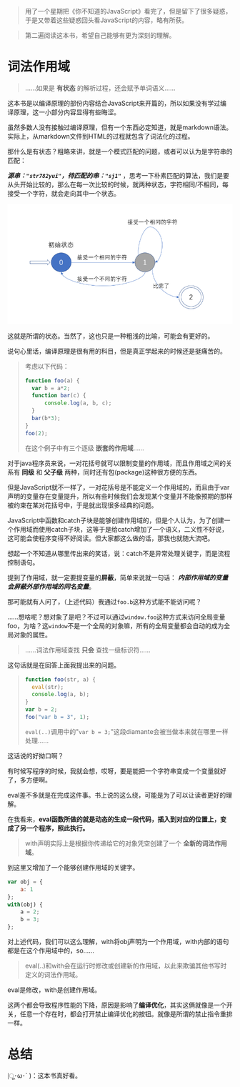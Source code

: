 > 用了一个星期把《你不知道的JavaScript》看完了，但是留下了很多疑惑，于是又带着这些疑惑回头看JavaScript的内容，略有所获。

> 第二遍阅读这本书，希望自己能够有更为深刻的理解。

# 词法作用域

> ……如果是 **有状态** 的解析过程，还会赋予单词语义……

这本书是以编译原理的部份内容结合JavaScript来开篇的，所以如果没有学过编译原理，这一小部分内容显得有些晦涩。

虽然多数人没有接触过编译原理，但有一个东西必定知道，就是markdown语法。实际上，从markdown文件到HTML的过程就包含了词法化的过程。

那什么是有状态？粗略来讲，就是一个模式匹配的问题，或者可以认为是字符串的匹配：

***源串：`"str782yui"`，待匹配的串：`"sj1"`*** ，思考一下朴素匹配的算法，我们是要从头开始比较的，那么在每一次比较的时候，就两种状态，字符相同/不相同，每接受一个字符，就会走向其中一个状态。

![朴素模式匹配](./img/朴素模式匹配.png)

这就是所谓的状态。当然了，这也只是一种粗浅的比喻，可能会有更好的。

说句心里话，编译原理是很有用的科目，但是真正学起来的时候还是挺痛苦的。

> 考虑以下代码：
> 
> ```javascript
> function foo(a) {
>   var b = a*2;
>   function bar(c) {
>       console.log(a, b, c);
>   }
>   bar(b*3);
> }
> foo(2);
> ```
> 
> 在这个例子中有三个逐级 **嵌套的作用域**……

对于java程序员来说，一对花括号就可以限制变量的作用域，而且作用域之间的关系有 **同级** 和 **父子级** 两种，同时还有包(package)这种很方便的东西。

但是JavaScript就不一样了，一对花括号是不能定义一个作用域的，而且由于var声明的变量存在变量提升，所以有些时候我们会发现某个变量并不能像预期的那样被约束在某对花括号中，于是就出现很多经典的问题。

JavaScript中函数和catch子块是能够创建作用域的，但是个人认为，为了创建一个作用域而使用catch子块，这等于是给catch增加了一个语义，二义性不好说，这可能会使程序变得不好阅读。但大家都这么做的话，那我也就随大流吧。

想起一个不知道从哪里传出来的笑话，说：catch不是异常处理关键字，而是流程控制语句。

提到了作用域，就一定要提变量的**屏蔽**，简单来说就一句话： ***内部作用域的变量会屏蔽外部作用域的同名变量***。

那可能就有人问了，（上述代码）我通过`foo.b`这种方式能不能访问呢？

……想啥呢？想对象了是吧？不过可以通过`window.foo`这种方式来访问全局变量foo，为啥？这`window`不是一个全局的对象嘛，所有的全局变量都会自动的成为全局对象的属性。

> ……词法作用域查找 **只会** 查找一级标识符……

这句话就是在回答上面我提出来的问题。

> ```javascript
> function foo(str, a) {
>   eval(str);
>   console.log(a, b);
> }
> var b = 2;
> foo("var b = 3", 1);
> ```
> 
> `eval(..)`调用中的"`var b = 3;`"这段diamante会被当做本来就在哪里一样处理……

这话说的好拗口啊？

有时候写程序的时候，我就会想，哎呀，要是能把一个字符串变成一个变量就好了，多方便啊。

eval差不多就是在完成这件事。书上说的这么绕，可能是为了可以让读者更好的理解。

在我看来，**eval函数所做的就是动态的生成一段代码，插入到对应的位置上，变成了另一个程序，照此执行。**

> with声明实际上是根据你传递给它的对象凭空创建了一个 **全新的词法作用域**。

到这里又增加了一个能够创建作用域的关键字。

```javascript
var obj = {
    a: 1
};
with(obj) {
    a = 2;
    b = 3;
};
```

对上述代码，我们可以这么理解，with将obj声明为一个作用域，with内部的语句都是在这个作用域中的，so……

> eval(..)和with会在运行时修改或创建新的作用域，以此来欺骗其他书写时定义的词法作用域。

eval是修改，with是创建作用域。

这两个都会导致程序性能的下降，原因是影响了**编译优化**，其实这俩就像是一个开关，任意一个存在时，都会打开禁止编译优化的按钮。就像是所谓的禁止指令重排一样。

# 总结

|ू･ω･` )：这本书真好看。